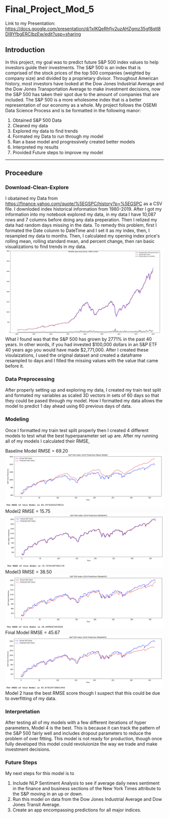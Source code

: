 # Final_Project_Mod_5
Link to my Presentation: https://docs.google.com/presentation/d/1xIKQeRhfjv2uzAHZgmz35gf8qtI8Dl9YfbgERCIbzEw/edit?usp=sharing
## Introduction
In this project, my goal was to predict future S&P 500 index values to help investors guide their investments. The S&P 500 is an index that is comprised of the stock prices of the top 500 companies (weighted by company size) and divided by a proprietary divisor. Throughout American history, most investors have looked at the Dow Jones Industrial Average and the Dow Jones Transportation Average to make investment decisions, now the S&P 500 has taken their spot due to the amount of companies that are included. The S&P 500 is a more wholesome index that is a better representation of our economy as a whole. My project follows the OSEMI Data Science Process and is be formatted in the following manor:
 1. Obtained S&P 500 Data
 2. Cleaned my data 
 3. Explored my data to find trends 
 4. Formated my Data to run through my model 
 5. Ran a base model and progressively created better models
 6. Interpreted my results 
 8. Provided Future steps to improve my model
---------------------------------------------------------
## Proceedure
### Download-Clean-Explore
I obatained my Data from https://finance.yahoo.com/quote/%5EGSPC/history?p=%5EGSPC as a CSV file. I downloded index historical information from 1980-2019. After I got my information into my notebook explored my data, in my data I have 10,087 rows and 7 columns before doing any data preperation. Then I relized my data had random days missing in the data. To remedy this problem, first I formated the Date colunm to DateTime and I set it as my index, then, I resampled my data to months. Then, I calculated my opening index price's rolling mean, rolling standard mean, and percent change, then ran basic visualizations to find trends in my data. 
![alt text](https://github.com/AndrewGhan/Final_Project_Mod_5/blob/master/Final_Project_Pictures/Screen%20Shot%202020-05-27%20at%203.23.05%20PM.png)
What I found was that the S&P 500 has grown by 2771% in the past 40 years. In other words, if you had invested $100,000 dollars in an S&P ETF 40 years ago you would have made $2,771,000. After I created these visulaizations, I used the original dataset and created a dataframe resampled to days and I filled the missing values with the value that came before it. 
### Data Preprocessing 
After properly setting up and exploring my data, I created my train test split and formated my variables as scaled 3D vectors in sets of 60 days so that they could be pased through my model. How I formatted my data allows the model to predict 1 day ahead using 60 previous days of data. 
### Modeling
Once I formatted my train test split properly then I created 4 different models to test what the best hyperparameter set up are. After my running all of my models I calculated their RMSE,

Baseline Model RMSE = 69.20
![alt text](https://github.com/AndrewGhan/Final_Project_Mod_5/blob/master/Final_Project_Pictures/Screen%20Shot%202020-05-27%20at%203.07.13%20PM.png)
Model2 RMSE = 15.75
![alt text](https://github.com/AndrewGhan/Final_Project_Mod_5/blob/master/Final_Project_Pictures/Screen%20Shot%202020-05-27%20at%203.06.59%20PM.png)
Model3 RMSE = 38.50
![alt text](https://github.com/AndrewGhan/Final_Project_Mod_5/blob/master/Final_Project_Pictures/Screen%20Shot%202020-05-27%20at%203.06.44%20PM.png)
Final Model RMSE = 45.67
![alt text](https://github.com/AndrewGhan/Final_Project_Mod_5/blob/master/Final_Project_Pictures/Screen%20Shot%202020-05-27%20at%203.06.35%20PM.png)
Model 2 hase the best RMSE score though I suspect that this could be due to overfitting of my data.
### Interpretation 
After testing all of my models with a few different iterations of hyper parameters, Model 4 is the best. This is because it can track the pattern of the S&P 500 fairly well and includes dropout parameters to reduce the problem of over fitting. This model is not ready for production, though once fully developed this model could revoluionize the way we trade and make investment decisions.
### Future Steps
My next steps for this model is to 
1) Include NLP Sentiment Analysis to see if average daily news sentiment in the finance and business sections of the New York Times attribute to the S&P moving in an up or down.
2) Run this model on data from the Dow Jones Industrial Average and Dow Jones Transit Average. 
3) Create an app encompassing predictions for all major indices.




















